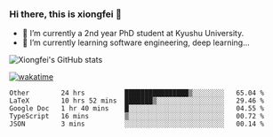 ### Hi there, this is xiongfei 👋


- 🔭 I’m currently a 2nd year PhD student at Kyushu University.
- 🌱 I’m currently learning software engineering, deep learning...

<!--
**Toma62299781/Toma62299781** is a ✨ _special_ ✨ repository because its `README.md` (this file) appears on your GitHub profile.
Here are some ideas to get you started:
-->

![Xiongfei's GitHub stats](https://github-readme-stats.vercel.app/api?username=Toma62299781)


[![wakatime](https://wakatime.com/badge/user/9e8d5516-d162-43e7-9563-87295d455a71.svg)](https://wakatime.com/@9e8d5516-d162-43e7-9563-87295d455a71)

<!--START_SECTION:waka-->
```text
Other        24 hrs          ████████████████▒░░░░░░░░   65.04 % 
LaTeX        10 hrs 52 mins  ███████▒░░░░░░░░░░░░░░░░░   29.46 % 
Google Doc   1 hr 40 mins    █░░░░░░░░░░░░░░░░░░░░░░░░   04.55 % 
TypeScript   16 mins         ▒░░░░░░░░░░░░░░░░░░░░░░░░   00.72 % 
JSON         3 mins          ░░░░░░░░░░░░░░░░░░░░░░░░░   00.14 % 
```
<!--END_SECTION:waka-->

